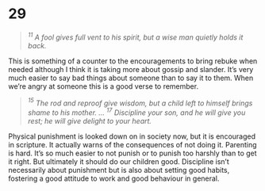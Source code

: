 # 29

> *<sup>11</sup> A fool gives full vent to his spirit,
  but a wise man quietly holds it back.*  

This is something of a counter to the encouragements to bring rebuke when needed although I think it is taking more about gossip and slander. It’s very much easier to say bad things about someone than to say it to them. When we’re angry at someone this is a good verse to remember. 

> *$^{15}$ The rod and reproof give wisdom,
  but a child left to himself brings shame to his mother.
  …
  $^{17}$ Discipline your son, and he will give you rest;
  he will give delight to your heart.*  

Physical punishment is looked down on in society now, but it is encouraged in scripture. It actually warns of the consequences of not doing it. Parenting is hard. It’s so much easier to not punish or to punish too harshly than to get it right. But ultimately it should do our children good. Discipline isn’t necessarily about punishment but is also about setting good habits, fostering a good attitude to work and good behaviour in general. 